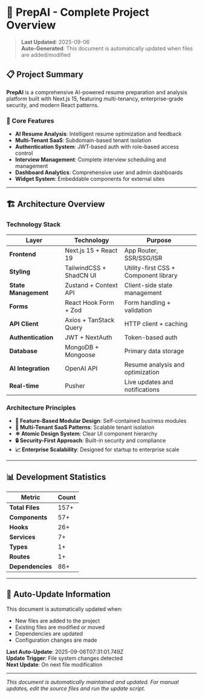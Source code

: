 # 🚀 PrepAI - Complete Project Overview

> **Last Updated**: 2025-09-06  
> **Auto-Generated**: This document is automatically updated when files are added/modified

## 📋 **Project Summary**

**PrepAI** is a comprehensive AI-powered resume preparation and analysis platform built with Next.js 15, featuring multi-tenancy, enterprise-grade security, and modern React patterns.

### **🎯 Core Features**
- **AI Resume Analysis**: Intelligent resume optimization and feedback
- **Multi-Tenant SaaS**: Subdomain-based tenant isolation
- **Authentication System**: JWT-based auth with role-based access control
- **Interview Management**: Complete interview scheduling and management
- **Dashboard Analytics**: Comprehensive user and admin dashboards
- **Widget System**: Embeddable components for external sites

---

## 🏗️ **Architecture Overview**

### **Technology Stack**

| Layer | Technology | Purpose |
|-------|------------|---------|
| **Frontend** | Next.js 15 + React 19 | App Router, SSR/SSG/ISR |
| **Styling** | TailwindCSS + ShadCN UI | Utility-first CSS + Component library |
| **State Management** | Zustand + Context API | Client-side state management |
| **Forms** | React Hook Form + Zod | Form handling + validation |
| **API Client** | Axios + TanStack Query | HTTP client + caching |
| **Authentication** | JWT + NextAuth | Token-based auth |
| **Database** | MongoDB + Mongoose | Primary data storage |
| **AI Integration** | OpenAI API | Resume analysis and optimization |
| **Real-time** | Pusher | Live updates and notifications |

### **Architecture Principles**
- **🧩 Feature-Based Modular Design**: Self-contained business modules
- **🏢 Multi-Tenant SaaS Patterns**: Scalable tenant isolation
- **⚛️ Atomic Design System**: Clear UI component hierarchy
- **🔒 Security-First Approach**: Built-in security and compliance
- **📈 Enterprise Scalability**: Designed for startup to enterprise scale

---

## 📊 **Development Statistics**

| Metric | Count |
|--------|-------|
| **Total Files** | 157+ |
| **Components** | 57+ |
| **Hooks** | 26+ |
| **Services** | 7+ |
| **Types** | 1+ |
| **Routes** | 1+ |
| **Dependencies** | 86+ |

---

## 🔄 **Auto-Update Information**

This document is automatically updated when:
- New files are added to the project
- Existing files are modified or moved
- Dependencies are updated
- Configuration changes are made

**Last Auto-Update**: 2025-09-06T07:31:01.749Z  
**Update Trigger**: File system changes detected  
**Next Update**: On next file modification

---

*This document is automatically maintained and updated. For manual updates, edit the source files and run the update script.*